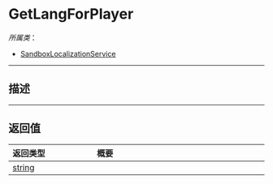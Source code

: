 # GetLangForPlayer

*所属类*：
* [SandboxLocalizationService](/Api/Classes/Other/SandboxLocalizationService.md)
------------------------------------------------------------------------------------------
## 描述




------------------------------------------------------------------------------------------
## 返回值

|<div style="width:150px">返回类型</div>|<div style="width:520px">概要</div>|
|:---|:---|
|[string](/Api/DataType/String.md)||
